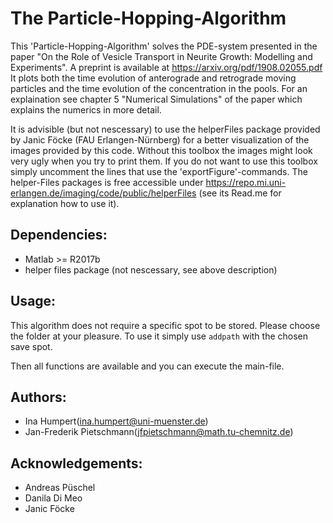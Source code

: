 The Particle-Hopping-Algorithm
============

This 'Particle-Hopping-Algorithm' solves the PDE-system presented in the paper "On the Role of Vesicle Transport in Neurite Growth: Modelling and Experiments". A preprint is available at https://arxiv.org/pdf/1908.02055.pdf
It plots both the time evolution of anterograde and retrograde moving particles and the time evolution of the concentration in the pools.
For an explaination see chapter 5 "Numerical Simulations" of the paper which explains the numerics in more detail.

It is advisible (but not nescessary) to use the helperFiles package provided by Janic Föcke (FAU Erlangen-Nürnberg) for a better visualization of the images provided by this code. 
Without this toolbox the images might look very ugly when you try to print them. If you do not want to use this toolbox simply uncomment the lines that use the 'exportFigure'-commands.
The helper-Files packages is free accessible under https://repo.mi.uni-erlangen.de/imaging/code/public/helperFiles (see its Read.me for explanation how to use it).


Dependencies:
-------------
* Matlab >= R2017b
* helper files package (not nescessary, see above description)


Usage:
------
This algorithm does not require a specific spot to be stored. Please choose the folder at your pleasure. To use it simply use `addpath` with the chosen save spot. 

Then all functions are available and you can execute the main-file.


Authors:
--------
* Ina Humpert([ina.humpert@uni-muenster.de](mailto:ina.humpert@uni-muenster.de))
* Jan-Frederik Pietschmann([jfpietschmann@math.tu-chemnitz.de](mailto:jfpietschmann@math.tu-chemnitz.de))

Acknowledgements:
--------
* Andreas Püschel
* Danila Di Meo
* Janic Föcke 
